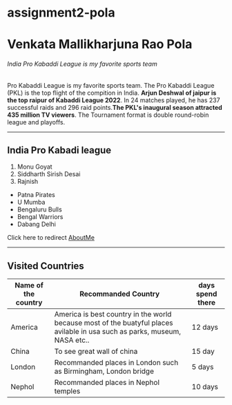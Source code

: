 # assignment2-pola

# Venkata Mallikharjuna Rao Pola

###### India Pro Kabaddi League is my favorite sports team

Pro Kabaddi League is my favorite sports team. The Pro Kabaddi League (PKL) is the top flight of the compition in India. **Arjun Deshwal of jaipur is the top raipur of Kabaddi League 2022**. In 24 matches played, he has 237 successful raids and 296 raid points.**The PKL's inaugural season attracted 435 million TV viewers**. The Tournament format is double round-robin league and playoffs. 

---
## India Pro Kabadi league

1. Monu Goyat
2. Siddharth Sirish Desai
3. Rajnish
  - Patna Pirates
  - U Mumba
  - Bengaluru Bulls
  - Bengal Warriors 
  - Dabang Delhi

 Click here to redirect [AboutMe](AboutMe.md)

 ---
 ## Visited Countries
 | Name of the country | Recommanded  Country | days spend there |
 |---------------------|----------------------|------------------|
 | America | America is best country in the world because most of the buatyful places avilable in usa such as parks, museum, NASA etc.. | 12 days |
 | China | To see great wall of china | 15 day |
| London | Recommanded  places in London such as Birmingham, London bridge | 5 days |
| Nephol | Recommanded places in Nephol temples | 10 days |  



